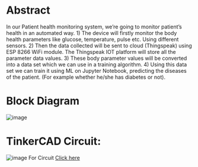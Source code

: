 # Abstract
In our Patient health monitoring system, we’re going to monitor patient’s health in an automated way. 1) The device will firstly monitor the body health parameters like glucose, temperature, pulse etc. Using different sensors. 2) Then the data collected will be sent to cloud (Thingspeak) using ESP 8266 WiFi module. The Thingspeak IOT platform will store all the parameter data values. 3) These body parameter values will be converted into a data set which we can use in a training algorithm. 4) Using this data set we can train it using ML on Jupyter Notebook, predicting the diseases of the patient. (For example whether he/she has diabetes or not).
# Block Diagram
![image](https://user-images.githubusercontent.com/71454390/160537168-39046347-4d69-4d63-b654-f608bcfea139.png)
# TinkerCAD Circuit:
![image](https://user-images.githubusercontent.com/71454390/160537258-3e1fd731-9b07-4ada-bc91-68cf054a1f05.png)
For Circuit [Click here](https://www.tinkercad.com/things/bcWYGd2qMgD) 

